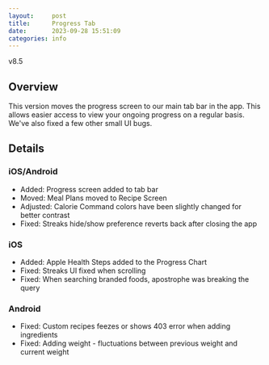 ```yaml
---
layout:     post
title:      Progress Tab
date:       2023-09-28 15:51:09
categories: info
---
```


v8.5

## Overview

This version moves the progress screen to our main tab bar in the app. This
allows easier access to view your ongoing progress on a regular basis. We've
also fixed a few other small UI bugs.

## Details

### iOS/Android
* Added: Progress screen added to tab bar
* Moved: Meal Plans moved to Recipe Screen
* Adjusted: Calorie Command colors have been slightly changed for better contrast
* Fixed: Streaks hide/show preference reverts back after closing the app

### iOS
* Added: Apple Health Steps added to the Progress Chart
* Fixed: Streaks UI fixed when scrolling
* Fixed: When searching branded foods, apostrophe was breaking the query

### Android
* Fixed: Custom recipes feezes or shows 403 error when adding ingredients
* Fixed: Adding weight - fluctuations between previous weight and current weight

